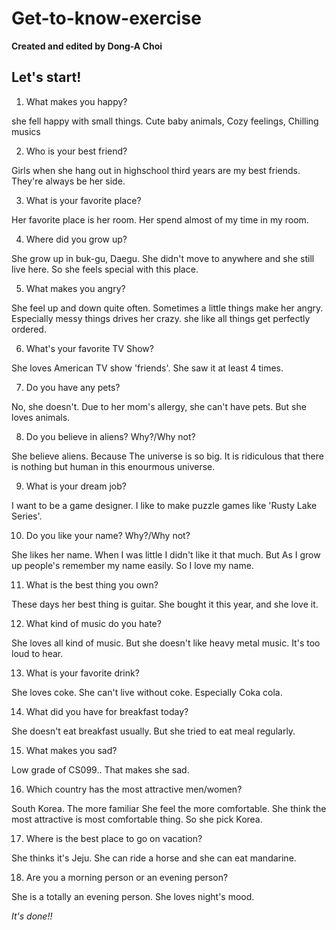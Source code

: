 # Get-to-know-exercise

**Created and edited by Dong-A Choi**

## Let's start!

1. What makes you happy?

she fell happy with small things. Cute baby animals, Cozy feelings, Chilling musics

2. Who is your best friend?

Girls when she hang out in highschool third years are my best friends. They're always be her side.

3. What is your favorite place?

Her favorite place is her room. Her spend almost of my time in my room.

4. Where did you grow up?

She grow up in buk-gu, Daegu. She didn't move to anywhere and she still live here. So she feels special with this place.

5. What makes you angry?

She feel up and down quite often. Sometimes a little things make her angry. Especially messy things drives her crazy. she like all things get perfectly ordered.

6. What's your favorite TV Show?

She loves American TV show 'friends'. She saw it at least 4 times.

7. Do you have any pets?

No, she doesn't. Due to her mom's allergy, she can't have pets. But she loves animals.

8. Do you believe in aliens? Why?/Why not?

She believe aliens. Because The universe is so big. It is ridiculous that there is nothing but human in this enourmous universe.

9. What is your dream job?

I want to be a game designer. I like to make puzzle games like 'Rusty Lake Series'.

10. Do you like your name? Why?/Why not?

She likes her name. When I was little I didn't like it that much. But As I grow up people's remember my name easily. So I love my name.

11. What is the best thing you own?

These days her best thing is guitar. She bought it this year, and she love it.

12. What kind of music do you hate?

She loves all kind of music. But she doesn't like heavy metal music. It's too loud to hear.

13. What is your favorite drink?

She loves coke. She can't live without coke. Especially Coka cola.

14. What did you have for breakfast today?

She doesn't eat breakfast usually. But she tried to eat meal regularly.

15. What makes you sad?

Low grade of CS099.. That makes she sad.

16. Which country has the most attractive men/women?

South Korea. The more familiar She feel the more comfortable. She think the most attractive is most comfortable thing. So she pick Korea.

17. Where is the best place to go on vacation?

She thinks it's Jeju. She can ride a horse and she can eat mandarine.

18. Are you a morning person or an evening person?

She is a totally an evening person. She loves night's mood.

_It's done!!_

























